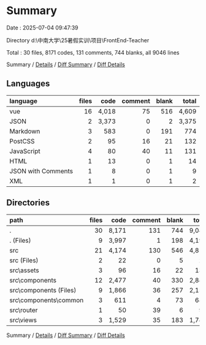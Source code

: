 # Summary

Date : 2025-07-04 09:47:39

Directory d:\\中南大学\\25暑假实训\\项目\\FrontEnd-Teacher

Total : 30 files,  8171 codes, 131 comments, 744 blanks, all 9046 lines

Summary / [Details](details.md) / [Diff Summary](diff.md) / [Diff Details](diff-details.md)

## Languages
| language | files | code | comment | blank | total |
| :--- | ---: | ---: | ---: | ---: | ---: |
| vue | 16 | 4,018 | 75 | 516 | 4,609 |
| JSON | 2 | 3,373 | 0 | 2 | 3,375 |
| Markdown | 3 | 583 | 0 | 191 | 774 |
| PostCSS | 2 | 95 | 16 | 21 | 132 |
| JavaScript | 4 | 80 | 40 | 11 | 131 |
| HTML | 1 | 13 | 0 | 1 | 14 |
| JSON with Comments | 1 | 8 | 0 | 1 | 9 |
| XML | 1 | 1 | 0 | 1 | 2 |

## Directories
| path | files | code | comment | blank | total |
| :--- | ---: | ---: | ---: | ---: | ---: |
| . | 30 | 8,171 | 131 | 744 | 9,046 |
| . (Files) | 9 | 3,997 | 1 | 198 | 4,196 |
| src | 21 | 4,174 | 130 | 546 | 4,850 |
| src (Files) | 2 | 22 | 0 | 5 | 27 |
| src\\assets | 3 | 96 | 16 | 22 | 134 |
| src\\components | 12 | 2,477 | 40 | 330 | 2,847 |
| src\\components (Files) | 9 | 1,866 | 36 | 257 | 2,159 |
| src\\components\\common | 3 | 611 | 4 | 73 | 688 |
| src\\router | 1 | 50 | 39 | 6 | 95 |
| src\\views | 3 | 1,529 | 35 | 183 | 1,747 |

Summary / [Details](details.md) / [Diff Summary](diff.md) / [Diff Details](diff-details.md)
